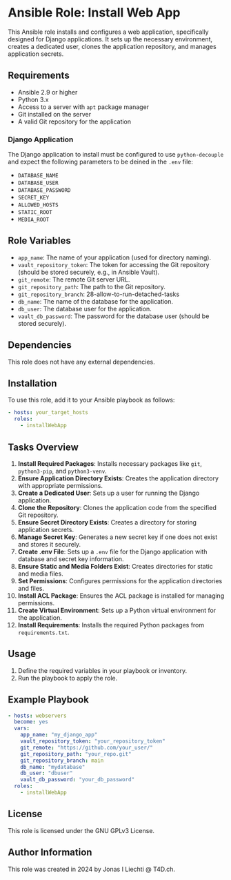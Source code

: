 # Ansible Role: Install Web App

This Ansible role installs and configures a web application, specifically designed for Django applications. It sets up the necessary environment, creates a dedicated user, clones the application repository, and manages application secrets.

## Requirements

- Ansible 2.9 or higher
- Python 3.x
- Access to a server with `apt` package manager
- Git installed on the server
- A valid Git repository for the application

### Django Application

The Django application to install must be configured to use `python-decouple` and expect the following parameters to be deined in the `.env` file:

- `DATABASE_NAME`
- `DATABASE_USER`
- `DATABASE_PASSWORD`
- `SECRET_KEY`
- `ALLOWED_HOSTS`
- `STATIC_ROOT`
- `MEDIA_ROOT`

## Role Variables

- `app_name`: The name of your application (used for directory naming).
- `vault_repository_token`: The token for accessing the Git repository (should be stored securely, e.g., in Ansible Vault).
- `git_remote`: The remote Git server URL.
- `git_repository_path`: The path to the Git repository.
- `git_repository_branch`: 28-allow-to-run-detached-tasks
- `db_name`: The name of the database for the application.
- `db_user`: The database user for the application.
- `vault_db_password`: The password for the database user (should be stored securely).

## Dependencies

This role does not have any external dependencies.

## Installation

To use this role, add it to your Ansible playbook as follows:

```yaml
- hosts: your_target_hosts
  roles:
    - installWebApp
```

## Tasks Overview

1. **Install Required Packages**: Installs necessary packages like `git`, `python3-pip`, and `python3-venv`.
2. **Ensure Application Directory Exists**: Creates the application directory with appropriate permissions.
3. **Create a Dedicated User**: Sets up a user for running the Django application.
4. **Clone the Repository**: Clones the application code from the specified Git repository.
5. **Ensure Secret Directory Exists**: Creates a directory for storing application secrets.
6. **Manage Secret Key**: Generates a new secret key if one does not exist and stores it securely.
7. **Create .env File**: Sets up a `.env` file for the Django application with database and secret key information.
8. **Ensure Static and Media Folders Exist**: Creates directories for static and media files.
9. **Set Permissions**: Configures permissions for the application directories and files.
10. **Install ACL Package**: Ensures the ACL package is installed for managing permissions.
11. **Create Virtual Environment**: Sets up a Python virtual environment for the application.
12. **Install Requirements**: Installs the required Python packages from `requirements.txt`.

## Usage

1. Define the required variables in your playbook or inventory.
2. Run the playbook to apply the role.

## Example Playbook

```yaml
- hosts: webservers
  become: yes
  vars:
    app_name: "my_django_app"
    vault_repository_token: "your_repository_token"
    git_remote: "https://github.com/your_user/"
    git_repository_path: "your_repo.git"
    git_repository_branch: main
    db_name: "mydatabase"
    db_user: "dbuser"
    vault_db_password: "your_db_password"
  roles:
    - installWebApp
```

## License

This role is licensed under the GNU GPLv3 License.

## Author Information

This role was created in 2024 by Jonas I Liechti @ T4D.ch.
